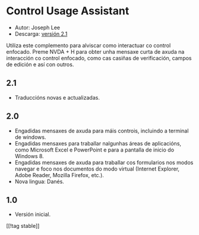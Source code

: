 # Control Usage Assistant #

* Autor: Joseph Lee
* Descarga: [versión 2.1][1]

Utiliza este complemento para alviscar como interactuar co control
enfocado. Preme NVDA + H para obter unha mensaxe curta de axuda na
interacción co control enfocado, como cas casiñas de verificación, campos de
edición e así con outros.

## 2.1 ##

* Traduccións novas e actualizadas.


## 2.0 ##

* Engadidas mensaxes de axuda para máis controis, incluindo a terminal de
  windows.
* Engadidas mensaxes para traballar nalgunhas áreas de aplicacións, como
  Microsoft Excel e PowerPoint e para a pantalla de inicio do Windows 8.
* Engadidas mensaxes de axuda para traballar cos formularios nos modos
  navegar e foco nos documentos do modo virtual (Internet Explorer, Adobe
  Reader, Mozilla Firefox, etc.).
* Nova lingua: Danés.


## 1.0 ##

* Versión inicial.

[[!tag stable]]

[1]: http://addons.nvda-project.org/files/get.php?file=cua
